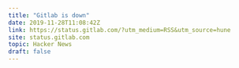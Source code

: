 ```yaml
---
title: "Gitlab is down"
date: 2019-11-28T11:08:42Z
link: https://status.gitlab.com/?utm_medium=RSS&utm_source=hune
site: status.gitlab.com
topic: Hacker News
draft: false
---
```

